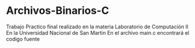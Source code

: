 # Archivos-Binarios-C
Trabajo Practico final realizado en la materia Laboratorio de Computación II En la Universidad Nacional de San Martin
En el archivo main.c encontrará el codigo fuente

